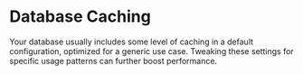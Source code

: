 # Database Caching

Your database usually includes some level of caching in a default configuration, optimized for a generic use case. Tweaking these settings for specific usage patterns can further boost performance.
